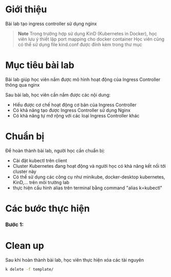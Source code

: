# Giới thiệu

Bài lab tạo ingress controller sử dụng nginx

> **Note**
> Trong trường hợp sử dụng KinD (Kubernetes in Docker), học viên lưu ý thiết lập port mapping cho docker container
> Học viên cũng có thể sử dụng file kind.conf được đính kèm trong thư mục

# Mục tiêu bài lab

Bài lab giúp học viên nắm được mô hình hoạt động của Ingress Controller thông qua nginx

Sau bài lab, học viên cần nắm được các nội dung:
- Hiểu được cơ chế hoạt động cơ bản của Ingress Controller
- Có khả năng tạo được Ingress Controller sử dụng Nginx
- Có khả năng tự mở rộng với các loại Ingress Controller khác

# Chuẩn bị

Để hoàn thành bài lab, người học cần chuẩn bị:

- Cài đặt kubectl trên client
- Cluster Kubernetes đang hoạt động và người học có khả năng kết nối tới cluster này
- Có thể sử dụng các công cụ như minikube, docker-desktop kubernetes, KinD,... trên môi trường lab
- thực hiện cấu hình alias trên terminal bằng command "alias k=kubectl"

# Các bước thực hiện

### Bước 1: 


# Clean up

Sau khi hoàn thành bài lab, học viên thực hiện xóa các tài nguyên

```bash
k delete -f template/
```
